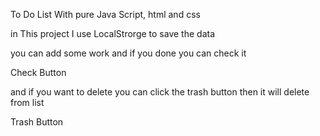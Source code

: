 To Do List With pure Java Script, html and css

in This project I use LocalStrorge to save the data



you can add some work and if you done you can check it

Check Button

and if you want to delete you can click the trash button then it will delete from list

Trash Button
